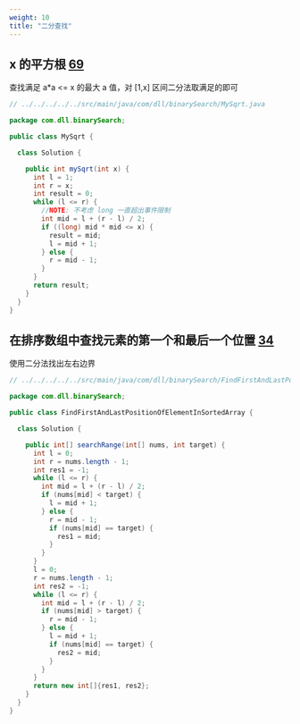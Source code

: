 ```yaml
---
weight: 10
title: "二分查找"
---
```


## x 的平方根 [69](https://leetcode-cn.com/problems/sqrtx/)

查找满足 a*a <= x 的最大 a 值，对 [1,x] 区间二分法取满足的即可
```java
// ../../../../../src/main/java/com/dll/binarySearch/MySqrt.java

package com.dll.binarySearch;

public class MySqrt {

  class Solution {

    public int mySqrt(int x) {
      int l = 1;
      int r = x;
      int result = 0;
      while (l <= r) {
        //NOTE: 不考虑 long 一直超出事件限制
        int mid = l + (r - l) / 2;
        if ((long) mid * mid <= x) {
          result = mid;
          l = mid + 1;
        } else {
          r = mid - 1;
        }
      }
      return result;
    }
  }
}

```


## 在排序数组中查找元素的第一个和最后一个位置 [34](https://leetcode-cn.com/problems/find-first-and-last-position-of-element-in-sorted-array/)

使用二分法找出左右边界

```java
// ../../../../../src/main/java/com/dll/binarySearch/FindFirstAndLastPositionOfElementInSortedArray.java

package com.dll.binarySearch;

public class FindFirstAndLastPositionOfElementInSortedArray {

  class Solution {

    public int[] searchRange(int[] nums, int target) {
      int l = 0;
      int r = nums.length - 1;
      int res1 = -1;
      while (l <= r) {
        int mid = l + (r - l) / 2;
        if (nums[mid] < target) {
          l = mid + 1;
        } else {
          r = mid - 1;
          if (nums[mid] == target) {
            res1 = mid;
          }
        }
      }
      l = 0;
      r = nums.length - 1;
      int res2 = -1;
      while (l <= r) {
        int mid = l + (r - l) / 2;
        if (nums[mid] > target) {
          r = mid - 1;
        } else {
          l = mid + 1;
          if (nums[mid] == target) {
            res2 = mid;
          }
        }
      }
      return new int[]{res1, res2};
    }
  }
}

```
